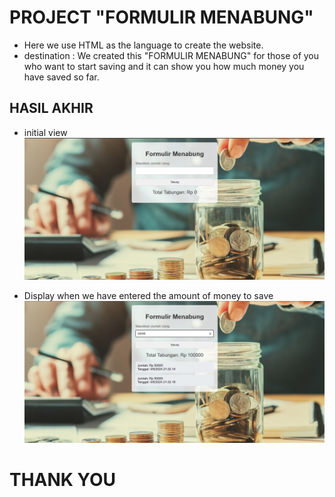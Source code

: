 # PROJECT "FORMULIR MENABUNG"

* Here we use HTML as the language to create the website.
* destination : We created this "FORMULIR MENABUNG" for those of you who want to start saving and it can show you how much money you have saved so far.

## HASIL AKHIR
*  initial view
![alt text](image/nabung1.png)

* Display when we have entered the amount of money to save
![alt text](image/nabung2.png)

# THANK YOU

